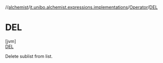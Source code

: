 //[alchemist](../../../../index.md)/[it.unibo.alchemist.expressions.implementations](../../index.md)/[Operator](../index.md)/[DEL](index.md)

# DEL

[jvm]\
[DEL](index.md)

Delete sublist from list.
